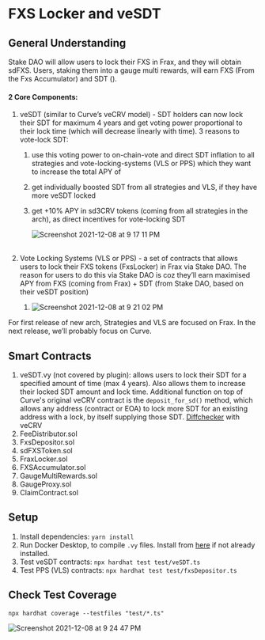 # FXS Locker and veSDT

## General Understanding

Stake DAO will allow users to lock their FXS in Frax, and they will obtain sdFXS. Users, staking them into a gauge multi rewards, will earn FXS (From the Fxs Accumulator) and SDT ().

#### 2 Core Components:

1. veSDT (similar to Curve’s veCRV model) - SDT holders can now lock their SDT for maximum 4 years and get voting power proportional to their lock time (which will decrease linearly with time). 3 reasons to vote-lock SDT:

   1. use this voting power to on-chain-vote and direct SDT inflation to all strategies and vote-locking-systems (VLS or PPS) which they want to increase the total APY of
   2. get individually boosted SDT from all strategies and VLS, if they have more veSDT locked
   3. get +10% APY in sd3CRV tokens (coming from all strategies in the arch), as direct incentives for vote-locking SDT
   
      ![Screenshot 2021-12-08 at 9 17 11 PM](https://user-images.githubusercontent.com/22425782/145238612-22e9374d-baf0-4c07-8543-b1aab536ffb8.png)
      </br></br>

2. Vote Locking Systems (VLS or PPS) - a set of contracts that allows users to lock their FXS tokens (FxsLocker) in Frax via Stake DAO. The reason for users to do this via Stake DAO is coz they’ll earn maximised APY from FXS (coming from Frax) + SDT (from Stake DAO, based on their veSDT position)
   1. ![Screenshot 2021-12-08 at 9 21 02 PM](https://user-images.githubusercontent.com/22425782/145239266-d4e52cfe-62d6-4626-a0a9-516e40e060b3.png)


For first release of new arch, Strategies and VLS are focused on Frax. In the next release, we’ll probably focus on Curve.

## Smart Contracts
1. veSDT.vy (not covered by plugin): allows users to lock their SDT for a specified amount of time (max 4 years). Also allows them to increase their locked SDT amount and lock time. Additional function on top of Curve's original veCRV contract is the `deposit_for_sd()` method, which allows any address (contract or EOA) to lock more SDT for an existing address with a lock, by itself supplying those SDT. [Diffchecker](https://www.diffchecker.com/KlfDdLCk) with veCRV
2. FeeDistributor.sol
2. FxsDepositor.sol
3. sdFXSToken.sol
4. FraxLocker.sol
5. FXSAccumulator.sol
6. GaugeMultiRewards.sol
7. GaugeProxy.sol
9. ClaimContract.sol

## Setup

1. Install dependencies: `yarn install`
2. Run Docker Desktop, to compile `.vy` files. Install from [here](https://www.docker.com/products/docker-desktop) if not already installed.
2. Test veSDT contracts: `npx hardhat test test/veSDT.ts`
3. Test PPS (VLS) contracts: `npx hardhat test test/fxsDepositor.ts`

## Check Test Coverage

`npx hardhat coverage --testfiles "test/*.ts"`

![Screenshot 2021-12-08 at 9 24 47 PM](https://user-images.githubusercontent.com/2848253/147950748-619d5d8e-e6ee-48b8-ab77-5b886011043a.png)
